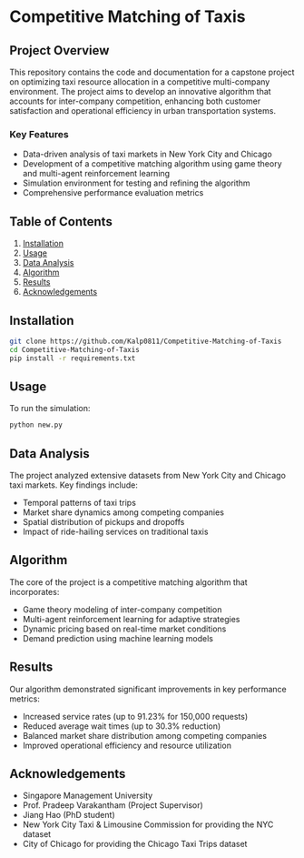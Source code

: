 # Competitive Matching of Taxis

## Project Overview

This repository contains the code and documentation for a capstone project on optimizing taxi resource allocation in a competitive multi-company environment. The project aims to develop an innovative algorithm that accounts for inter-company competition, enhancing both customer satisfaction and operational efficiency in urban transportation systems.

### Key Features

- Data-driven analysis of taxi markets in New York City and Chicago
- Development of a competitive matching algorithm using game theory and multi-agent reinforcement learning
- Simulation environment for testing and refining the algorithm
- Comprehensive performance evaluation metrics

## Table of Contents

1. [Installation](#installation)
2. [Usage](#usage)
3. [Data Analysis](#data-analysis)
4. [Algorithm](#algorithm)
5. [Results](#results)
6. [Acknowledgements](#acknowledgements)

## Installation

```bash
git clone https://github.com/Kalp0811/Competitive-Matching-of-Taxis
cd Competitive-Matching-of-Taxis
pip install -r requirements.txt
```

## Usage

To run the simulation:
```bash
python new.py
```

## Data Analysis
The project analyzed extensive datasets from New York City and Chicago taxi markets. Key findings include:

- Temporal patterns of taxi trips
- Market share dynamics among competing companies
- Spatial distribution of pickups and dropoffs
- Impact of ride-hailing services on traditional taxis

## Algorithm
The core of the project is a competitive matching algorithm that incorporates:

- Game theory modeling of inter-company competition
- Multi-agent reinforcement learning for adaptive strategies
- Dynamic pricing based on real-time market conditions
- Demand prediction using machine learning models

## Results
Our algorithm demonstrated significant improvements in key performance metrics:

- Increased service rates (up to 91.23% for 150,000 requests)
- Reduced average wait times (up to 30.3% reduction)
- Balanced market share distribution among competing companies
- Improved operational efficiency and resource utilization

## Acknowledgements

- Singapore Management University
- Prof. Pradeep Varakantham (Project Supervisor)
- Jiang Hao (PhD student)
- New York City Taxi & Limousine Commission for providing the NYC dataset
- City of Chicago for providing the Chicago Taxi Trips dataset
